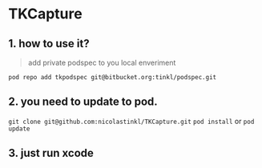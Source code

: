 TKCapture
=========

## 1. how to use it?
> add private podspec to you local enveriment

`pod repo add tkpodspec git@bitbucket.org:tinkl/podspec.git`

## 2. you need to update to pod.

`git clone git@github.com:nicolastinkl/TKCapture.git`
`pod install` or `pod update`

## 3. just run xcode

